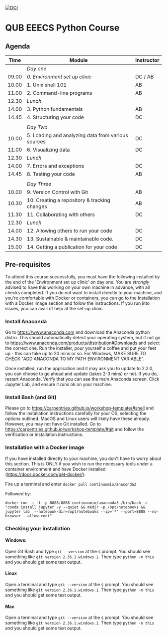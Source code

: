 [![DOI](https://sandbox.zenodo.org/badge/502058586.svg)](https://sandbox.zenodo.org/badge/latestdoi/502058586)

# QUB EEECS Python Course

## Agenda

| **Time** |  **Module**                                         | **Instructor** |
|----------|-----------------------------------------------------|----------------|
|          |  _Day one_                                          |                |
| 09.00    | _0. Environment set up clinic_                      | DC / AB        |
| 10.00    |  1. Unix shell 101                                  | AB             |
| 11.00    |  2. Command-line programs                           | AB             |
| 12.30    |  _Lunch_                                            |                |
| 14.00    |  3. Python fundamentals                             | AB             |
| 14.45    |  4. Structuring your code                           | DC             |
|          |                                                     |                |
|          |  _Day Two_                                          |                |
| 10.00    |  5. Loading and analyzing data from various sources | DC             |
| 11.00    |  6. Visualizing data                                | DC             |
| 12.30    |  _Lunch_
| 14.00    |  7. Errors and exceptions                           | DC             |
| 14.45    |  8. Testing your code                               | AB             |
|          |                                                     |                |
|          |  _Day Three_                                        |                |
| 10.00    |  9. Version Control with Git                        | AB             |
| 10.30    |  10. Creating a repository & tracking changes       | AB             |
| 11.30    |  11. Collaborating with others                      | DC             |
| 12.30    |  _Lunch_
| 14.00    |  12. Allowing others to run your code               | DC             |
| 14.30    |  13. Sustainable & maintainable code.               | DC             |
| 15.00    |  14. Getting a publication for your code            | DC             |


## Pre-requisites

To attend this course successfully, you must have the following installed by the end of the 'Environment set up clinic' on day one.  You are *strongly* advised to have this working on your own machine in advance, with all checks completed.  If you do not want to install directly to your machine, and you're comfortable with Docker or containers, you can go to the Installation with a Docker image section and follow the instructions.  If you run into issues, you can avail of help at the set-up clinic.

### Install Anaconda

Go to https://www.anaconda.com and download the Anaconda python distro.  This should automatically detect your operating system, but if not go to https://www.anaconda.com/products/distribution#Downloads and select the correct one.  Run the installer, pour yourself a coffee and put your feet up - this can take up to 20 mins or so. For Windows, MAKE SURE TO CHECK "ADD ANACONDA TO MY PATH ENVIRONMENT VARIABLE".

Once installed, run the application and it may ask you to update to 2.2.0, you can choose to go ahead and update (takes 2-3 mins) or not.  If you do, restart Anaconda. Verify that you can see the main Anaconda screen.  Click Jupyter Lab, and ensure it runs ok on your machine.

### Install Bash (and Git)

Please go to https://carpentries.github.io/workshop-template/#shell and follow the installation instructions carefully for your OS, selecting the options outlined. MacOS and Linux users will likely have these already.  However, you may not have Git installed.  Go to https://carpentries.github.io/workshop-template/#git and follow the verification or installation instructions.


### Installation with a Docker image

If you have installed directly to your machine, you don't have to worry about this section.  This is ONLY if you wish to run the necessary tools under a container environment and have Docker installed (https://docs.docker.com/get-docker/).

Fire up a terminal and enter `docker pull continuumio/anaconda3`  

Followed by:

`docker run -i -t -p 8888:8888 continuumio/anaconda3 /bin/bash -c "conda install jupyter -y --quiet && mkdir -p /opt/notebooks && jupyter lab  --notebook-dir=/opt/notebooks --ip='*' --port=8888 --no-browser --allow-root"`

### Checking your installation

#### Windows: 
Open Git Bash and type `git --version` at the `$` prompt.  You should see something like `git version 2.36.1.windows.1`.  Then type `python -m this` and you should get some text output.
#### Linux
Open a terminal and type `git --version` at the `$` prompt.  You should see something like `git version 2.36.1.windows.1`.  Then type `python -m this` and you should get some text output.
#### Mac
Open a terminal and type `git --version` at the `$` prompt.  You should see something like `git version 2.36.1.windows.1`.  Then type `python -m this` and you should get some text output.


